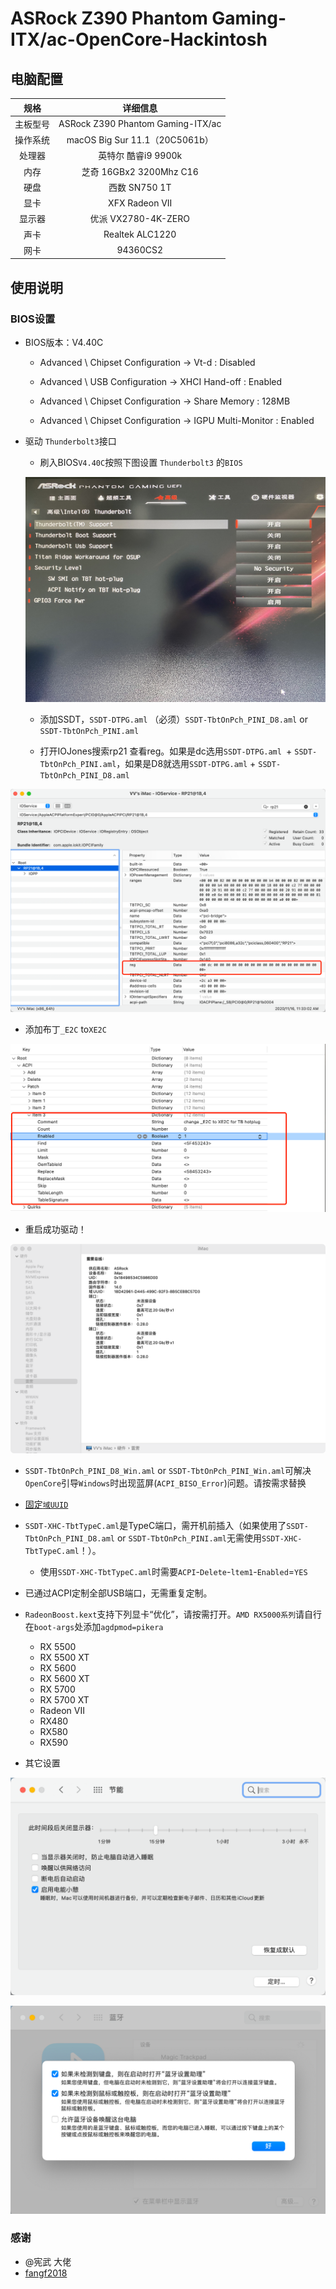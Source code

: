 # ASRock Z390 Phantom Gaming- ITX/ac-OpenCore-Hackintosh


## 电脑配置
|规格 | 详细信息|
|:-: | :-:|
|主板型号| ASRock Z390 Phantom Gaming-ITX/ac |
|操作系统| macOS Big Sur 11.1（20C5061b） |
|处理器| 英特尔 酷睿i9 9900k |
|内存| 芝奇 16GBx2 3200Mhz C16 |
|硬盘| 西数 SN750 1T |
|显卡| XFX Radeon VII |
|显示器| 优派 VX2780-4K-ZERO |
|声卡| Realtek ALC1220 |
|网卡| 94360CS2 |

## 使用说明

### BIOS设置

- BIOS版本：V4.40C

  - Advanced \ Chipset Configuration → Vt-d : Disabled

  - Advanced \ USB Configuration → XHCI Hand-off : Enabled

  - Advanced \ Chipset Configuration → Share Memory : 128MB

  - Advanced \ Chipset Configuration → IGPU Multi-Monitor : Enabled
    
- 驱动 `Thunderbolt3`接口

  - 刷入BIOS`V4.40C`按照下图设置 `Thunderbolt3` 的`BIOS`

   ![BIOS](Docs/IMG_2487.jpeg)

  - 添加SSDT，`SSDT-DTPG.aml` （必须）`SSDT-TbtOnPch_PINI_D8.aml` or `SSDT-TbtOnPch_PINI.aml`

  - 打开IOJones搜索rp21 查看reg。如果是dc选用`SSDT-DTPG.aml `+ `SSDT-TbtOnPch_PINI.aml`，如果是D8就选用`SSDT-DTPG.aml` + `SSDT-TbtOnPch_PINI_D8.aml`

 ![IOJones](Docs/IMG_2488.png)

  - 添加布丁`_E2C` to`XE2C`
 
  ![添加布丁](Docs/IMG_2489.png)
 
  - 重启成功驱动！
  
  ![TB3](Docs/IMG_2490.png)
  
  - `SSDT-TbtOnPch_PINI_D8_Win.aml` or `SSDT-TbtOnPch_PINI_Win.aml`可解决`OpenCore`引导`Windows`时出现蓝屏(`ACPI_BISO_Error`)问题。请按需求替换

  - [固定`域UUID`](https://github.com/Hush-vv/ASRock-Z390-Phantom-Gaming-ITXac-OpenCore-Hackintosh/blob/master/Docs/%E5%9B%BA%E5%AE%9A%60%E5%9F%9FUUID%60.md)

- `SSDT-XHC-TbtTypeC.aml`是TypeC端口，需开机前插入（如果使用了`SSDT-TbtOnPch_PINI_D8.aml` or `SSDT-TbtOnPch_PINI.aml`无需使用`SSDT-XHC-TbtTypeC.aml`！）。
  - 使用`SSDT-XHC-TbtTypeC.aml`时需要`ACPI`-`Delete`-`ltem1`-`Enabled`=`YES`

- 已通过ACPI定制全部USB端口，无需重复定制。

- `RadeonBoost.kext`支持下列显卡“优化”，请按需打开。`AMD RX5000系列`请自行在`boot-args`处添加`agdpmod=pikera`

  - RX 5500
  - RX 5500 XT
  - RX 5600
  - RX 5600 XT
  - RX 5700
  - RX 5700 XT
  - Radeon VII
  - RX480
  - RX580
  - RX590
  
- 其它设置
  
 ![其它设置1](Docs/IMG_2493.png)
   
 ![其它设置2](Docs/IMG_2494.png)
  
### 感谢
 
 -  @宪武 大佬
 - [fangf2018](https://github.com/fangf2018/ASRock-Z390-Phantom-ITX-OpenCore-Hackintosh)
  


